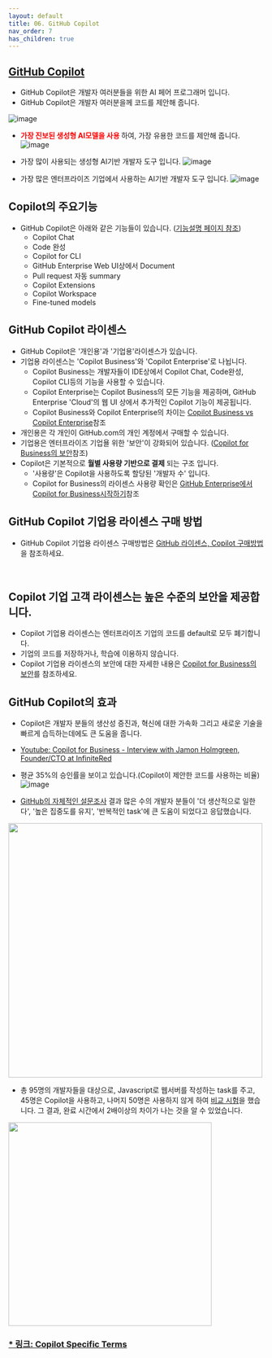 ```yaml
---
layout: default
title: 06. GitHub Copilot
nav_order: 7
has_children: true
---
```


## [GitHub Copilot](https://github.com/features/copilot/)
- GitHub Copilot은 개발자 여러분들을 위한 AI 페어 프로그래머 입니다.
- GitHub Copilot은 개발자 여러분을께 코드를 제안해 줍니다. 

![image](./img/copilot-wide.png)

- **<span style="color:red"> 가장 진보된 생성형 AI모델을 사용 </span>** 하여, 가장 유용한 코드를 제안해 줍니다.
![image](./img/cp-mostadvancedmodel.png)

- 가장 많이 사용되는 생성형 AI기반 개발자 도구 입니다. 
![image](./img/cp-mostwidlyused.png)

- 가장 많은 엔터프라이즈 기업에서 사용하는 AI기반 개발자 도구 입니다.
![image](./img/cp-mostwidlyused-enterprise.png)

## Copilot의 주요기능
- GitHub Copilot은 아래와 같은 기능들이 있습니다. ([기능설명 페이지 참조](./01.Copilot-features.md))
    - Copilot Chat
    - Code 완성
    - Copilot for CLI
    - GitHub Enterprise Web UI상에서 Document
    - Pull request 자동 summary
    - Copilot Extensions
    - Copilot Workspace
    - Fine-tuned models


## GitHub Copilot 라이센스
- GitHub Copilot은 '개인용'과 '기업용'라이센스가 있습니다. 
- 기업용 라이센스는 'Copilot Business'와 'Copilot Enterprise'로 나뉩니다. 
    - Copilot Business는 개발자들이 IDE상에서 Copilot Chat, Code완성, Copilot CLI등의 기능을 사용할 수 있습니다.
    - Copilot Enterprise는 Copilot Business의 모든 기능을 제공하며, GitHub Enterprise 'Cloud'의 웹 UI 상에서 추가적인 Copilot 기능이 제공됩니다.
    - Copilot Business와 Copilot Enterprise의 차이는 [Copilot Business vs Copilot Enterprise](./02.Copilot-license-comparison.md)참조
- 개인용은 각 개인이 GitHub.com의 개인 계정에서 구매할 수 있습니다. 
- 기업용은 엔터프라이즈 기업욜 위한 '보안'이 강화되어 있습니다. ([Copilot for Business의 보안](./02.cfb-security.md)참조)
- Copilot은 기본적으로 __월별 사용량 기반으로 결제__ 되는 구조 입니다. 
    - '사용량'은 Copilot을 사용하도록 할당된 '개발자 수' 입니다. 
    - Copilot for Business의 라이센스 사용량 확인은 [GitHub Enterprise에서 Copilot for Business시작하기](./01.GHE-start-cfb.md)참조

## GitHub Copilot 기업용 라이센스 구매 방법 
  - GitHub Copilot 기업용 라이센스 구매방법은 [GitHub 라이센스, Copilot 구매방법](../Ch1.GitHub이란/GitHub라이센스,%20Copilot%20구매방법.md)을 참조하세요.

  <br>

## Copilot 기업 고객 라이센스는 높은 수준의 보안을 제공합니다.
- Copilot 기업용 라이센스는 엔터프라이즈 기업의 코드를 default로 모두 폐기합니다. 
- 기업의 코드를 저장하거나, 학습에 이용하지 않습니다.
- Copilot 기업용 라이센스의 보안에 대한 자세한 내용은 [Copilot for Business의 보안](./02.cfb-security.md)를 참조하세요.

## GitHub Copilot의 효과
- Copilot은 개발자 분들의 생산성 증진과, 혁신에 대한 가속화 그리고 새로운 기술을 빠르게 습득하는데에도 큰 도움을 줍니다. 
- [Youtube: Copilot for Business - Interview with Jamon Holmgreen, Founder/CTO at InfiniteRed](https://youtu.be/SWvS2A5vBmA)
- 평균 35%의 승인률을 보이고 있습니다.(Copilot이 제안한 코드를 사용하는 비율)
  ![image](./img/copilot-codeacceptance.png)

- [GitHub의 자체적인 설문조사](https://github.blog/2022-09-07-research-quantifying-github-copilots-impact-on-developer-productivity-and-happiness/
) 결과 많은 수의 개발자 분들이 '더 생산적으로 일한다', '높은 집중도를 유지', '반복적인 task'에 큰 도움이 되었다고 응답했습니다. 
<img src="./img/copilot-survey.png" width='500' height='500'>

- 총 95명의 개발자들을 대상으로, Javascript로 웹서버를 작성하는 task를 주고, 45명은 Copilot을 사용하고, 나머지 50명은 사용하지 않게 하여 [비교 시험](https://github.blog/2022-09-07-research-quantifying-github-copilots-impact-on-developer-productivity-and-happiness/#figure-summary-of-the-experiment-process-and-results)을 했습니다. 그 결과, 완료 시간에서 2배이상의 차이가 나는 것을 알 수 있었습니다.
<img src="./img/copilot-comp-test.png" width='400' height='400'>



### [* 링크: Copilot Specific Terms](https://github.com/customer-terms/github-copilot-product-specific-terms)